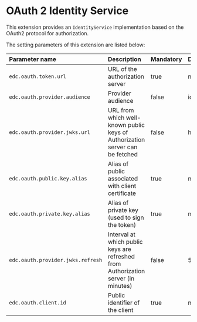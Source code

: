 # OAuth 2 Identity Service

This extension provides an `IdentityService` implementation based on the OAuth2 protocol for authorization.

The setting parameters of this extension are listed below:

| Parameter name  | Description  | Mandatory | Default value |
| :-------------- |:---------------| :---------| :-----------------|
| `edc.oauth.token.url`  | URL of the authorization server | true | null |
| `edc.oauth.provider.audience` | Provider audience | false | id of the connector |
| `edc.oauth.provider.jwks.url` | URL from which well-known public keys of Authorization server can be fetched | false | http://localhost/empty_jwks_url | 
| `edc.oauth.public.key.alias` | Alias of public associated with client certificate | true | null |
| `edc.oauth.private.key.alias` | Alias of private key (used to sign the token) | true | null |
| `edc.oauth.provider.jwks.refresh` | Interval at which public keys are refreshed from Authorization server (in minutes) | false | 5 |
| `edc.oauth.client.id`  | Public identifier of the client | true | null |
